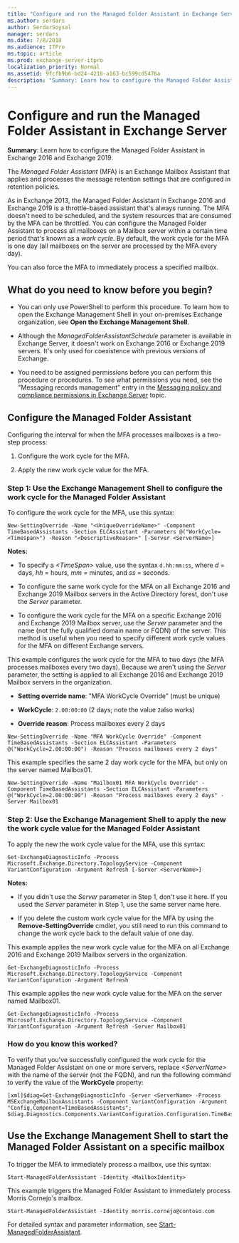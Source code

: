 ```yaml
---
title: "Configure and run the Managed Folder Assistant in Exchange Server"
ms.author: serdars
author: SerdarSoysal
manager: serdars
ms.date: 7/8/2018
ms.audience: ITPro
ms.topic: article
ms.prod: exchange-server-itpro
localization_priority: Normal
ms.assetid: 9fcfb9b6-bd24-4218-a163-bc599cd5476a
description: "Summary: Learn how to configure the Managed Folder Assistant in Exchange Server."
---
```


# Configure and run the Managed Folder Assistant in Exchange Server

 **Summary**: Learn how to configure the Managed Folder Assistant in Exchange 2016 and Exchange 2019.
  
The *Managed Folder Assistant* (MFA) is an Exchange Mailbox Assistant that applies and processes the message retention settings that are configured in retention policies.
  
As in Exchange 2013, the Managed Folder Assistant in Exchange 2016 and Exchange 2019 is a throttle-based assistant that's always running. The MFA doesn't need to be scheduled, and the system resources that are consumed by the MFA can be throttled. You can configure the Managed Folder Assistant to process all mailboxes on a Mailbox server within a certain time period that's known as a *work cycle*. By default, the work cycle for the MFA is one day (all mailboxes on the server are processed by the MFA every day).
  
You can also force the MFA to immediately process a specified mailbox.
  
## What do you need to know before you begin?

- You can only use PowerShell to perform this procedure. To learn how to open the Exchange Management Shell in your on-premises Exchange organization, see **Open the Exchange Management Shell**.
    
- Although the _ManagedFolderAssistantSchedule_ parameter is available in Exchange Server, it doesn't work on Exchange 2016 or Exchange 2019 servers. It's only used for coexistence with previous versions of Exchange.
    
- You need to be assigned permissions before you can perform this procedure or procedures. To see what permissions you need, see the "Messaging records management" entry in the [Messaging policy and compliance permissions in Exchange Server](../../permissions/feature-permissions/policy-and-compliance-permissions.md) topic.
    
## Configure the Managed Folder Assistant

Configuring the interval for when the MFA processes mailboxes is a two-step process:
  
1. Configure the work cycle for the MFA.
    
2. Apply the new work cycle value for the MFA.
    
### Step 1: Use the Exchange Management Shell to configure the work cycle for the Managed Folder Assistant

To configure the work cycle for the MFA, use this syntax:
  
```
New-SettingOverride -Name "<UniqueOverrideName>" -Component TimeBasedAssistants -Section ELCAssistant -Parameters @("WorkCycle=<Timespan>") -Reason "<DescriptiveReason>" [-Server <ServerName>]
```

 **Notes:**
  
- To specify a _\<TimeSpan\>_ value, use the syntax `d.hh:mm:ss`, where _d_ = days, _hh_ = hours, _mm_ = minutes, and _ss_ = seconds.
    
- To configure the same work cycle for the MFA on all Exchange 2016 and Exchange 2019 Mailbox servers in the Active Directory forest, don't use the _Server_ parameter.
    
- To configure the work cycle for the MFA on a specific Exchange 2016 and Exchange 2019 Mailbox server, use the _Server_ parameter and the name (not the fully qualified domain name or FQDN) of the server. This method is useful when you need to specify different work cycle values for the MFA on different Exchange servers.
    
This example configures the work cycle for the MFA to two days (the MFA processes mailboxes every two days). Because we aren't using the _Server_ parameter, the setting is applied to all Exchange 2016 and Exchange 2019 Mailbox servers in the organization.
  
- **Setting override name**: "MFA WorkCycle Override" (must be unique)
    
- **WorkCycle**: `2.00:00:00` (2 days; note the value `2`also works)
    
- **Override reason**: Process mailboxes every 2 days
    
```
New-SettingOverride -Name "MFA WorkCycle Override" -Component TimeBasedAssistants -Section ELCAssistant -Parameters @("WorkCycle=2.00:00:00") -Reason "Process mailboxes every 2 days"
```

This example specifies the same 2 day work cycle for the MFA, but only on the server named Mailbox01.
  
```
New-SettingOverride -Name "Mailbox01 MFA WorkCycle Override" -Component TimeBasedAssistants -Section ELCAssistant -Parameters @("WorkCycle=2.00:00:00") -Reason "Process mailboxes every 2 days" -Server Mailbox01
```

### Step 2: Use the Exchange Management Shell to apply the new the work cycle value for the Managed Folder Assistant

To apply the new the work cycle value for the MFA, use this syntax:
  
```
Get-ExchangeDiagnosticInfo -Process Microsoft.Exchange.Directory.TopologyService -Component VariantConfiguration -Argument Refresh [-Server <ServerName>]
```

 **Notes:**
  
- If you didn't use the _Server_ parameter in Step 1, don't use it here. If you used the _Server_ parameter in Step 1, use the same server name here.
    
- If you delete the custom work cycle value for the MFA by using the **Remove-SettingOverride** cmdlet, you still need to run this command to change the work cycle back to the default value of one day.
    
This example applies the new work cycle value for the MFA on all Exchange 2016 and Exchange 2019 Mailbox servers in the organization.
  
```
Get-ExchangeDiagnosticInfo -Process Microsoft.Exchange.Directory.TopologyService -Component VariantConfiguration -Argument Refresh
```

This example applies the new work cycle value for the MFA on the server named Mailbox01.
  
```
Get-ExchangeDiagnosticInfo -Process Microsoft.Exchange.Directory.TopologyService -Component VariantConfiguration -Argument Refresh -Server Mailbox01
```

### How do you know this worked?

To verify that you've successfully configured the work cycle for the Managed Folder Assistant on one or more servers, replace _\<ServerName\>_ with the name of the server (not the FQDN), and run the following command to verify the value of the **WorkCycle** property: 
  
```
[xml]$diag=Get-ExchangeDiagnosticInfo -Server <ServerName> -Process MSExchangeMailboxAssistants -Component VariantConfiguration -Argument "Config,Component=TimeBasedAssistants"; $diag.Diagnostics.Components.VariantConfiguration.Configuration.TimeBasedAssistants.ElcAssistant
```

## Use the Exchange Management Shell to start the Managed Folder Assistant on a specific mailbox

To trigger the MFA to immediately process a mailbox, use this syntax:
  
```
Start-ManagedFolderAssistant -Identity <MailboxIdentity>
```

This example triggers the Managed Folder Assistant to immediately process Morris Cornejo's mailbox.
  
```
Start-ManagedFolderAssistant -Identity morris.cornejo@contoso.com
```

For detailed syntax and parameter information, see [Start-ManagedFolderAssistant](http://technet.microsoft.com/library/75d840ea-5abc-44bb-b361-e81561fa1b04.aspx).
  

